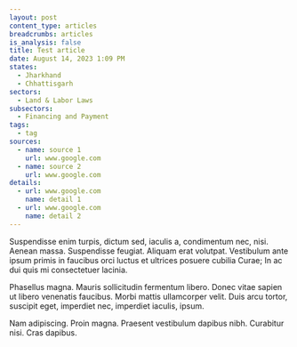 ```yaml
---
layout: post
content_type: articles
breadcrumbs: articles
is_analysis: false
title: Test article
date: August 14, 2023 1:09 PM
states:
  - Jharkhand
  - Chhattisgarh
sectors:
  - Land & Labor Laws
subsectors:
  - Financing and Payment
tags:
  - tag
sources:
  - name: source 1
    url: www.google.com
  - name: source 2
    url: www.google.com
details:
  - url: www.google.com
    name: detail 1
  - url: www.google.com
    name: detail 2
---
```

Suspendisse enim turpis, dictum sed, iaculis a, condimentum nec, nisi. Aenean massa. Suspendisse feugiat. Aliquam erat volutpat. Vestibulum ante ipsum primis in faucibus orci luctus et ultrices posuere cubilia Curae; In ac dui quis mi consectetuer lacinia.

Phasellus magna. Mauris sollicitudin fermentum libero. Donec vitae sapien ut libero venenatis faucibus. Morbi mattis ullamcorper velit. Duis arcu tortor, suscipit eget, imperdiet nec, imperdiet iaculis, ipsum.

Nam adipiscing. Proin magna. Praesent vestibulum dapibus nibh. Curabitur nisi. Cras dapibus.